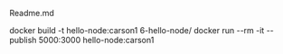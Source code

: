Readme.md

docker build -t hello-node:carson1 6-hello-node/
docker run --rm -it --publish 5000:3000 hello-node:carson1
